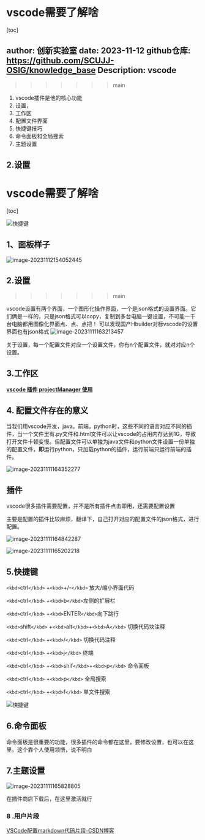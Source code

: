 #  vscode需要了解啥

[toc]



author: 创新实验室
date: 2023-11-12
github仓库: https://github.com/SCUJJ-OSIG/knowledge_base
Description: vscode
---
>>>>>>> main





1. vscode插件是他的核心功能
2. 设置，
3. 工作区
4. 配置文件界面
5. 快捷键技巧
6. 命令面板和全局搜索
7. 主题设置





##  2.设置

# vscode需要了解啥

[toc]

![快捷键](./vscode.assets/%E5%BF%AB%E6%8D%B7%E9%94%AE.png)

## 1、面板样子

![image-20231112154052445](./vscode.assets/image-20231112154052445.png)

## 2.设置
>>>>>>> main

vscode设置有两个界面，一个图形化操作界面，一个是json格式的设置界面。它们俩是一样的，只是json格式可以copy，复制到多台电脑一键设置，不可能一千台电脑都用图像化界面点、点、点把！ 可以发现国产Hbuilder对标vscode的设置界面也有json格式 ![image-20231111163213457](./vscode.assets/image-20231111163213457.png)

关于设置，每一个配置文件对应一个设置文件，你有n个配置文件，就对对应n个设置。

## 3.工作区

**[vscode 插件 projectManager 使用](https://blog.csdn.net/weixin_43045869/article/details/128308267)**

## 4. 配置文件存在的意义

当我们用vscode开发，java，前端，python时，这些不同的语言对应不同的插件，当一个文件里有.py文件和.html文件可以让vscode的占用内存达到1G，导致打开文件卡顿变慢。但配置文件可以单独为java文件和python文件设置一份单独的配置文件，**即**运行python，只加载python的插件，运行前端只运行前端的插件。

![image-20231111164352277](./vscode.assets/image-20231111164352277.png)

## 插件

vscode很多插件需要配置，并不是所有插件点击即用，还需要配置设置

主要是配置的插件比较麻烦，翻译下，自己打开对应的配置文件的json格式，进行配置。

![image-20231111164842287](./vscode.assets/image-20231111164842287.png)

![image-20231111165202218](./vscode.assets/image-20231111165202218.png)

## 5.快捷键

`<kbd>`ctrl`</kbd>` +`<kbd>`+/-`</kbd>`  放大/缩小界面代码

`<kbd>`ctrl`</kbd>` +`<kbd>`b`</kbd>`左侧的扩展栏

`<kbd>`ctrl`</kbd>` +`<kbd>`ENTER`</kbd>`向下跳行

`<kbd>`shift`</kbd>` +`<kbd>`alt`</kbd>`+`<kbd>`A`</kbd>` 切换代码块注释

`<kbd>`ctrl`</kbd>` +`<kbd>`/`</kbd>` 切换代码注释

`<kbd>`ctrl`</kbd>` +`<kbd>`j`</kbd>` 终端

`<kbd>`ctrl`</kbd>` +`<kbd>`shif`</kbd>`+`<kbd>`p`</kbd>` 命令面板

`<kbd>`ctrl`</kbd>` +`<kbd>`p`</kbd>` 全局搜索

`<kbd>`ctrl`</kbd>` +`<kbd>`f`</kbd>` 单文件搜索

![快捷键](./vscode.assets/%E5%BF%AB%E6%8D%B7%E9%94%AE.png)

## 6.命令面板

命令面板是很重要的功能，很多插件的命令都在这里，要修改设置，也可以在这里。这个靠个人使用领悟，说不明白

## 7.主题设置

![image-20231111165828805](./vscode.assets/image-20231111165828805.png)

在插件商店下载后，在这里激活就行



### 8 .用户片段

[VSCode配置markdown代码片段-CSDN博客](https://blog.csdn.net/eaglejava2015/article/details/133720337)
